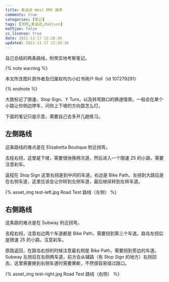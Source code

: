 ```yaml
---
title: 麦迪逊 West DMV 路考
comments: true
categories: [笔记]
tags: [驾照,麦迪逊,Madison]
mathjax: false
cc_license: true
date: 2021-11-17 12:28:36
updated: 2021-11-17 12:28:36
---
```


自己总结的两条路线，附带实地考察笔记。

<!--more-->

{% note warning %}

本文所含图片原作者及归属权均为小红书用户 Roll（id 107279291）

{% endnote %}

大致标记了限速、Stop Sign、Y Turn，以及转弯路口的换道情景。一般会在某个小路让你侧边停车，问你上下坡的方向盘怎么打。

下面的笔记只是示意，需要自己去多开几趟练习。

## 左侧路线

这条路线的难点是在 Elizabetta Boutique 附近拐弯。

去程右拐，这里是下坡，需要很快换两次道，然后进入一个限速 25 的小路，需要注意刹车。

返程在 Stop Sign 这里右拐是到中间的车道，右边是 Bike Path。左拐到大路后是在右侧车道，这里应该会让你转到左侧车道，最后继续转到左转车道。

{% asset_img test-left.jpg Road Test 路线（左侧） %}

## 右侧路线

这条路的难点是在 Subway 附近拐弯。

去程右拐，注意右边两个车道都是 Bike Path，需要拐到第三个车道。路岛左拐后是限速 25 的小路，注意刹车。

原路返回，在路岛右拐的时候注意最右侧是 Bike Path，需要拐到旁边的车道。Subway 左拐后在右侧两车道，前方会从辅路（有 Stop Sign 的地方）右拐回去，这里需要换到右侧车道时需要果断，不然很容易错过路口。

{% asset_img test-right.jpg Road Test 路线（右侧） %}

